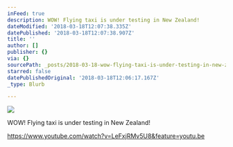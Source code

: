 ```yaml
---
inFeed: true
description: WOW! Flying taxi is under testing in New Zealand!
dateModified: '2018-03-18T12:07:38.335Z'
datePublished: '2018-03-18T12:07:38.907Z'
title: ''
author: []
publisher: {}
via: {}
sourcePath: _posts/2018-03-18-wow-flying-taxi-is-under-testing-in-new-zealand.md
starred: false
datePublishedOriginal: '2018-03-18T12:06:17.167Z'
_type: Blurb

---
```

![](https://the-grid-user-content.s3-us-west-2.amazonaws.com/96a3e249-7e84-4605-ac38-799e6b7b4120.png)

WOW! Flying taxi is under testing in New Zealand!

https://www.youtube.com/watch?v=LeFxjRMv5U8&feature=youtu.be